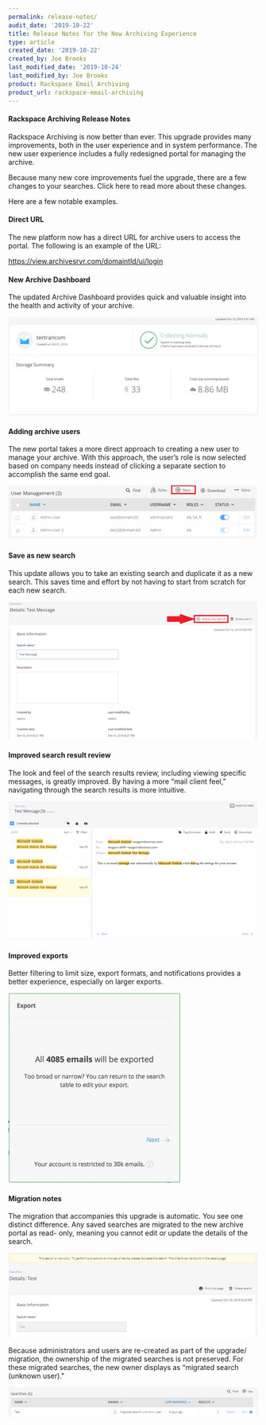 ```yaml
---
permalink: release-notes/
audit_date: '2019-10-22'
title: Release Notes for the New Archiving Experience
type: article
created_date: '2019-10-22'
created_by: Joe Brooks
last_modified_date: '2019-10-24'
last_modified_by: Joe Brooks
product: Rackspace Email Archiving
product_url: rackspace-email-archiving
---
```


#### Rackspace Archiving Release Notes ####

Rackspace Archiving is now better than ever. This upgrade provides many
improvements, both in the user experience and in system performance. The new
user experience includes a fully redesigned portal for managing the archive.

Because many new core improvements fuel the upgrade, there are a few changes to your searches. Click here to read more about these changes.

Here are a few notable examples.

####  Direct URL

The new platform now has a direct URL for archive users to access the portal.
The following is an example of the URL:

https://view.archivesrvr.com/domaintld/ui/login

#### New Archive Dashboard ####

The updated Archive Dashboard provides quick and valuable insight into the
health and activity of your archive.

![](release_notes(1).png)


#### Adding archive users ####

The new portal takes a more direct approach to creating a new user to manage
your archive. With this approach, the user’s role is now selected based on
company needs instead of clicking a separate section to accomplish the same
end goal.

![](release_notes(2).png)


#### Save as new search ####

This update allows you to take an existing search and duplicate it as a new
search. This saves time and effort by not having to start from scratch for
each new search.

![](release_notes(3).png)

#### Improved search result review ####

The look and feel of the search results review, including viewing specific
messages, is greatly improved. By having a more “mail client feel,” navigating
through the search results is more intuitive.

![](release_notes(4).png)

#### Improved exports ####

Better filtering to limit size, export formats, and notifications provides a
better experience, especially on larger exports.

![](release_notes(5).png)


#### Migration notes ####

The migration that accompanies this upgrade is automatic. You see one distinct
difference. Any saved searches are migrated to the new archive portal as read-
only, meaning you cannot edit or update the details of the search.

![](release_notes(6).png)

Because administrators and users are re-created as part of the upgrade/
migration, the ownership of the migrated searches is not preserved. For these
migrated searches, the new owner displays as “migrated search (unknown user)."

![](release_notes(7).png)
